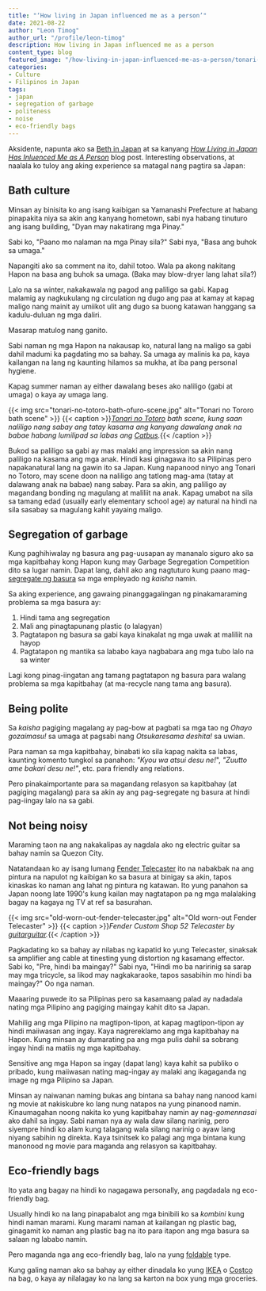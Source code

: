 ```yaml
---
title: "‘How living in Japan influenced me as a person’"
date: 2021-08-22
author: "Leon Timog"
author_url: "/profile/leon-timog"
description: How living in Japan influenced me as a person
content_type: blog
featured_image: "/how-living-in-japan-influenced-me-as-a-person/tonari-no-totoro-bath-ofuro-scene.jpg"
categories:
- Culture
- Filipinos in Japan
tags:
- japan
- segregation of garbage
- politeness
- noise
- eco-friendly bags
---
```

Aksidente, napunta ako sa [Beth in Japan](https://tinkerbethy.com) at sa kanyang *[How Living in Japan Has Inluenced Me as A Person](https://tinkerbethy.com/2021/03/29/how-living-in-japan-influences-me-as-a-person/)* blog post. Interesting observations, at naalala ko tuloy ang aking experience sa matagal nang pagtira sa Japan:

## Bath culture

Minsan ay binisita ko ang isang kaibigan sa Yamanashi Prefecture at habang pinapakita niya sa akin ang kanyang hometown, sabi nya habang tinuturo ang isang building, "Dyan may nakatirang mga Pinay."

Sabi ko, "Paano mo nalaman na mga Pinay sila?" Sabi nya, "Basa ang buhok sa umaga."

Napangiti ako sa comment na ito, dahil totoo. Wala pa akong nakitang Hapon na basa ang buhok sa umaga. (Baka may blow-dryer lang lahat sila?)

Lalo na sa winter, nakakawala ng pagod ang paliligo sa gabi. Kapag malamig ay nagkukulang ng circulation ng dugo ang paa at kamay at kapag maligo nang mainit ay umiikot ulit ang dugo sa buong katawan hanggang sa kadulu-duluan ng mga daliri.

Masarap matulog nang ganito.

Sabi naman ng mga Hapon na nakausap ko, natural lang na maligo sa gabi dahil madumi ka pagdating mo sa bahay. Sa umaga ay malinis ka pa, kaya kailangan na lang ng kaunting hilamos sa mukha, at iba pang personal hygiene.

Kapag summer naman ay either dawalang beses ako naliligo (gabi at umaga) o kaya ay umaga lang.

{{< img src="tonari-no-totoro-bath-ofuro-scene.jpg" alt="Tonari no Tororo bath scene" >}}
{{< caption >}}*[Tonari no Totoro](https://en.wikipedia.org/wiki/My_Neighbor_Totoro) bath scene, kung saan naliligo nang sabay ang tatay kasama ang kanyang dawalang anak na babae habang lumilipad sa labas ang [Catbus](https://en.wikipedia.org/wiki/Catbus).*{{< /caption >}}


Bukod sa paliligo sa gabi ay mas malaki ang impression sa akin nang paliligo na kasama ang mga anak. Hindi kasi ginagawa ito sa Pilipinas pero napakanatural lang na gawin ito sa Japan. Kung napanood ninyo ang Tonari no Totoro, may scene doon na naliligo ang tatlong mag-ama (tatay at dalawang anak na babae) nang sabay. Para sa akin, ang paliligo ay magandang bonding ng magulang at maliliit na anak. Kapag umabot na sila sa tamang edad (usually early elementary school age) ay natural na hindi na sila sasabay sa magulang kahit yayaing maligo.

## Segregation of garbage

Kung paghihiwalay ng basura ang pag-uusapan ay mananalo siguro ako sa mga kapitbahay kong Hapon kung may Garbage Segregation Competition dito sa lugar namin. Dapat lang, dahil ako ang nagtuturo kung paano mag-[segregate ng basura](https://timog.org/guide/home/kinds-of-garbage/) sa mga empleyado ng *kaisha* namin.

Sa aking experience, ang gawaing pinanggagalingan ng pinakamaraming problema sa mga basura ay:

1. Hindi tama ang segregation
2. Mali ang pinagtapunang plastic (o lalagyan)
3. Pagtatapon ng basura sa gabi kaya kinakalat ng mga uwak at maliliit na hayop
4. Pagtatapon ng mantika sa lababo kaya nagbabara ang mga tubo lalo na sa winter

Lagi kong pinag-iingatan ang tamang pagtatapon ng basura para walang problema sa mga kapitbahay (at ma-recycle nang tama ang basura).

## Being polite

Sa *kaisha* pagiging magalang ay pag-bow at pagbati sa mga tao ng *Ohayo gozaimasu!* sa umaga at pagsabi nang *Otsukaresama deshita!* sa uwian.

Para naman sa mga kapitbahay, binabati ko sila kapag nakita sa labas, kaunting komento tungkol sa panahon: *"Kyou wa atsui desu ne!*", *"Zuutto ame bakari desu ne!"*, etc. para friendly ang relations.

Pero pinakaimportante para sa magandang relasyon sa kapitbahay (at pagiging magalang) para sa akin ay ang pag-segregate ng basura at hindi pag-iingay lalo na sa gabi.

## Not being noisy

Maraming taon na ang nakakalipas ay nagdala ako ng electric guitar sa bahay namin sa Quezon City.

Natatandaan ko ay isang lumang [Fender Telecaster](https://en.wikipedia.org/wiki/Fender_Telecaster) ito na nabakbak na ang pintura na napulot ng kaibigan ko sa basura at binigay sa akin, tapos kinaskas ko naman ang lahat ng pintura ng katawan. Ito yung panahon sa Japan noong late 1990's kung kailan may nagtatapon pa ng mga malalaking bagay na kagaya ng TV at ref sa basurahan. 

{{< img src="old-worn-out-fender-telecaster.jpg" alt="Old worn-out Fender Telecaster" >}}
{{< caption >}}*Fender Custom Shop 52 Telecaster by [guitarguitar](https://www.guitarguitar.co.uk/product/12040516512047--fender-custom-shop-52-telecaster-heavy-relic-with-neck-humbucker).*{{< /caption >}}

Pagkadating ko sa bahay ay nilabas ng kapatid ko yung Telecaster, sinaksak sa amplifier ang cable at tinesting yung distortion ng kasamang effector. Sabi ko, "Pre, hindi ba maingay?" Sabi nya, "Hindi mo ba naririnig sa sarap may mga tricycle, sa likod may nagkakaraoke, tapos sasabihin mo hindi ba maingay?" Oo nga naman.

Maaaring puwede ito sa Pilipinas pero sa kasamaang palad ay nadadala nating mga Pilipino ang pagiging maingay kahit dito sa Japan.

Mahilig ang mga Pilipino na magtipon-tipon, at kapag magtipon-tipon ay hindi maiiwasan ang ingay. Kaya nagrereklamo ang mga kapitbahay na Hapon. Kung minsan ay dumarating pa ang mga pulis dahil sa sobrang ingay hindi na matiis ng mga kapitbahay.

Sensitive ang mga Hapon sa ingay (dapat lang) kaya kahit sa publiko o pribado, kung maiiwasan nating mag-ingay ay malaki ang ikagaganda ng image ng mga Pilipino sa Japan.

Minsan ay naiwanan naming bukas ang bintana sa bahay nang nanood kami ng movie at nakiskubre ko lang nung natapos na yung pinanood namin. Kinaumagahan noong nakita ko yung kapitbahay namin ay nag-*gomennasai* ako dahil sa ingay. Sabi naman nya ay wala daw silang narinig, pero siyempre hindi ko alam kung talagang wala silang narinig o ayaw lang niyang sabihin ng direkta. Kaya tsinitsek ko palagi ang mga bintana kung manonood ng movie para maganda ang relasyon sa kapitbahay.

## Eco-friendly bags

Ito yata ang bagay na hindi ko nagagawa personally, ang pagdadala ng eco-friendly bag.

Usually hindi ko na lang pinapabalot ang mga binibili ko sa *kombini* kung hindi naman marami. Kung marami naman at kailangan ng plastic bag, ginagamit ko naman ang plastic bag na ito para itapon ang mga basura sa salaan ng lababo namin.

Pero maganda nga ang eco-friendly bag, lalo na yung [foldable](https://www.muji.com/jp/ja/shop/045305/articles/muji-staff/541881) type.

Kung galing naman ako sa bahay ay either dinadala ko yung [IKEA](https://limia.jp/idea/248429/#index-2909178) o [Costco](https://costcotuu.com/20130319/post_19212.html) na bag, o kaya ay nilalagay ko na lang sa karton na box yung mga groceries.

